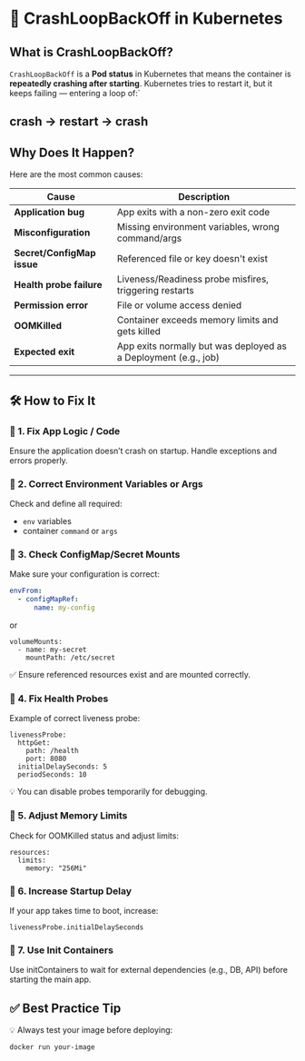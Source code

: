 # 🐳 CrashLoopBackOff in Kubernetes

## What is CrashLoopBackOff?

`CrashLoopBackOff` is a **Pod status** in Kubernetes that means the container is **repeatedly crashing after starting**. Kubernetes tries to restart it, but it keeps failing — entering a loop of:`

crash → restart → crash
---

## Why Does It Happen?

Here are the most common causes:

| Cause                      | Description                                                     |
|---------------------------|-----------------------------------------------------------------|
| **Application bug**       | App exits with a non-zero exit code                            |
| **Misconfiguration**      | Missing environment variables, wrong command/args              |
| **Secret/ConfigMap issue**| Referenced file or key doesn't exist                           |
| **Health probe failure**  | Liveness/Readiness probe misfires, triggering restarts        |
| **Permission error**      | File or volume access denied                                   |
| **OOMKilled**             | Container exceeds memory limits and gets killed               |
| **Expected exit**         | App exits normally but was deployed as a Deployment (e.g., job)|

---

## 🛠️ How to Fix It

### 🔹 1. Fix App Logic / Code
Ensure the application doesn’t crash on startup. Handle exceptions and errors properly.

### 🔹 2. Correct Environment Variables or Args
Check and define all required:
- `env` variables
- container `command` or `args`

### 🔹 3. Check ConfigMap/Secret Mounts
Make sure your configuration is correct:
```yaml
envFrom:
  - configMapRef:
      name: my-config
```
or
```
volumeMounts:
  - name: my-secret
    mountPath: /etc/secret
```
✅ Ensure referenced resources exist and are mounted correctly.
### 🔹 4. Fix Health Probes
Example of correct liveness probe:
```
livenessProbe:
  httpGet:
    path: /health
    port: 8080
  initialDelaySeconds: 5
  periodSeconds: 10
```
💡 You can disable probes temporarily for debugging.
### 🔹 5. Adjust Memory Limits
Check for OOMKilled status and adjust limits:
```
resources:
  limits:
    memory: "256Mi"
```
### 🔹 6. Increase Startup Delay
If your app takes time to boot, increase:
```
livenessProbe.initialDelaySeconds
```
### 🔹 7. Use Init Containers
Use initContainers to wait for external dependencies (e.g., DB, API) before starting the main app.
## ✅ Best Practice Tip
💡 Always test your image before deploying:
```
docker run your-image
```
